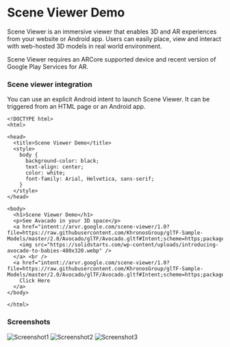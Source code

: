 # Scene Viewer Demo

Scene Viewer is an immersive viewer that enables 3D and AR experiences from your website or Android app. Users can easily place, view and interact with web-hosted 3D models in real world environment.

Scene Viewer requires an ARCore supported device and recent version of Google Play Services for AR. 

### Scene viewer integration
You can use an explicit Android intent to launch Scene Viewer. It can be triggered from an HTML page or an Android app.

```
<!DOCTYPE html>
<html>

<head>
  <title>Scene Viewer Demo</title>
  <style>
    body {
      background-color: black;
      text-align: center;
      color: white;
      font-family: Arial, Helvetica, sans-serif;
    }
  </style>
</head>

<body>
  <h1>Scene Viewer Demo</h1>
  <p>See Avacado in your 3D space</p>
  <a href="intent://arvr.google.com/scene-viewer/1.0?file=https://raw.githubusercontent.com/KhronosGroup/glTF-Sample-Models/master/2.0/Avocado/glTF/Avocado.gltf#Intent;scheme=https;package=com.google.android.googlequicksearchbox;action=android.intent.action.VIEW;S.browser_fallback_url=https://developers.google.com/ar;end;">
    <img src="https://solidstarts.com/wp-content/uploads/introducing-avocado-to-babies-480x320.webp" />
  </a> <br />
  <a href="intent://arvr.google.com/scene-viewer/1.0?file=https://raw.githubusercontent.com/KhronosGroup/glTF-Sample-Models/master/2.0/Avocado/glTF/Avocado.gltf#Intent;scheme=https;package=com.google.android.googlequicksearchbox;action=android.intent.action.VIEW;S.browser_fallback_url=https://developers.google.com/ar;end;">
    Click Here
  </a>
</body>

</html>
```

### Screenshots

![Screenshot1]("https://github.com/codemaker2015/scene-viewer-demo/blob/master/resources/screenshot1.jpeg")
![Screenshot2]("https://github.com/codemaker2015/scene-viewer-demo/blob/master/resources/screenshot2.jpeg")
![Screenshot3]("https://github.com/codemaker2015/scene-viewer-demo/blob/master/resources/screenshot3.jpeg")

